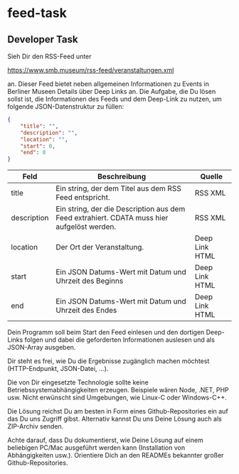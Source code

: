 # feed-task

## Developer Task

Sieh Dir den RSS-Feed unter

https://www.smb.museum/rss-feed/veranstaltungen.xml

an. Dieser Feed bietet neben allgemeinen Informationen zu Events in Berliner Museen Details über Deep Links an. Die Aufgabe, die Du lösen sollst ist, die Informationen des Feeds und dem Deep-Link zu
nutzen, um folgende JSON-Datenstruktur zu füllen:

```json
{
    "title": "",
    "description": "",
    "location": "",
    "start": 0,
    "end": 0
}
```

| Feld        | Beschreibung                                                                               | Quelle         |
|-------------|--------------------------------------------------------------------------------------------|----------------|
| title       | Ein string, der dem Titel aus dem RSS Feed entspricht.                                     | RSS XML        |
| description | Ein string, der die Description aus dem Feed extrahiert. CDATA muss hier aufgelöst werden. | RSS XML        |
| location    | Der Ort der Veranstaltung.                                                                 | Deep Link HTML |
| start       | Ein JSON Datums-Wert mit Datum und Uhrzeit des Beginns                                     | Deep Link HTML |
| end         | Ein JSON Datums-Wert mit Datum und Uhrzeit des Endes                                       | Deep Link HTML |

Dein Programm soll beim Start den Feed einlesen und den dortigen Deep-Links folgen und dabei die geforderten Informationen auslesen und als JSON-Array ausgeben.

Dir steht es frei, wie Du die Ergebnisse zugänglich machen möchtest (HTTP-Endpunkt, JSON-Datei, …).

Die von Dir eingesetzte Technologie sollte keine Betriebssystemabhängigkeiten erzeugen. Beispiele wären Node, .NET, PHP usw. Nicht erwünscht sind Umgebungen, wie Linux-C oder Windows-C++.

Die Lösung reichst Du am besten in Form eines Github-Repositories ein auf das Du uns Zugriff gibst. Alternativ kannst Du uns Deine Lösung auch als ZIP-Archiv senden.

Achte darauf, dass Du dokumentierst, wie Deine Lösung auf einem beliebigen PC/Mac ausgeführt werden kann (Installation von Abhängigkeiten usw.). Orientiere Dich an den READMEs bekannter großer
Github-Repositories.
